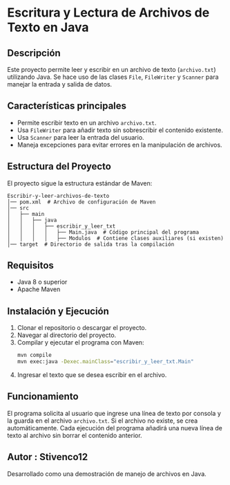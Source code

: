 # Escritura y Lectura de Archivos de Texto en Java

## Descripción

Este proyecto permite leer y escribir en un archivo de texto (`archivo.txt`) utilizando Java. Se hace uso de las clases `File`, `FileWriter` y `Scanner` para manejar la entrada y salida de datos.

## Características principales

- Permite escribir texto en un archivo `archivo.txt`.
- Usa `FileWriter` para añadir texto sin sobrescribir el contenido existente.
- Usa `Scanner` para leer la entrada del usuario.
- Maneja excepciones para evitar errores en la manipulación de archivos.

## Estructura del Proyecto

El proyecto sigue la estructura estándar de Maven:

```
Escribir-y-leer-archivos-de-texto
│── pom.xml  # Archivo de configuración de Maven
│── src
│   ├── main
│   │   ├── java
│   │   │   ├── escribir_y_leer_txt
│   │   │   │   ├── Main.java  # Código principal del programa
│   │   │   │   ├── Modulos  # Contiene clases auxiliares (si existen)
│── target  # Directorio de salida tras la compilación
```

## Requisitos

- Java 8 o superior
- Apache Maven

## Instalación y Ejecución

1. Clonar el repositorio o descargar el proyecto.
2. Navegar al directorio del proyecto.
3. Compilar y ejecutar el programa con Maven:
   ```sh
   mvn compile
   mvn exec:java -Dexec.mainClass="escribir_y_leer_txt.Main"
   ```
4. Ingresar el texto que se desea escribir en el archivo.

## Funcionamiento

El programa solicita al usuario que ingrese una línea de texto por consola y la guarda en el archivo `archivo.txt`. Si el archivo no existe, se crea automáticamente. Cada ejecución del programa añadirá una nueva línea de texto al archivo sin borrar el contenido anterior.

## Autor : Stivenco12

Desarrollado como una demostración de manejo de archivos en Java.

